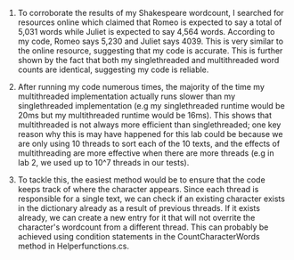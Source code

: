 1) To corroborate the results of my Shakespeare wordcount, I searched for resources online which claimed that Romeo is expected to say a total of 5,031 words while Juliet is expected to say 4,564 words. According to my code, Romeo says 5,230 and Juliet says 4039. This is very similar to the online resource, suggesting that my code is accurate. This is further shown by the fact that both my singlethreaded and multithreaded word counts are identical, suggesting my code is reliable.

2) After running my code numerous times, the majority of the time my multithreaded implementation actually runs slower than my singlethreaded implementation (e.g my singlethreaded runtime would be 20ms but my multithreaded runtime would be 16ms). This shows that multithreaded is not always more efficient than singlethreaded; one key reason why this is may have happened for this lab could be because we are only using 10 threads to sort each of the 10 texts, and the effects of multithreading are more effective when there are more threads (e.g in lab 2, we used up to 10^7 threads in our tests).

3) To tackle this, the easiest method would be to ensure that the code keeps track of where the character appears. Since each thread is responsible for a single text, we can check if an existing character exists in the dictionary already as a result of previous threads. If it exists already, we can create a new entry for it that will not overrite the character's wordcount from a different thread. This can probably be achieved using condition statements in the CountCharacterWords method in Helperfunctions.cs.
